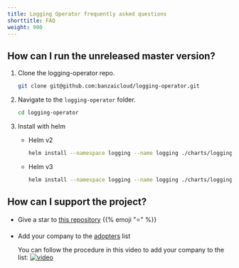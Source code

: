 ```yaml
---
title: Logging Operator frequently asked questions
shorttitle: FAQ
weight: 900
---
```




## How can I run the unreleased master version?

1. Clone the logging-operator repo.

    ```bash
    git clone git@github.com:banzaicloud/logging-operator.git
    ```

1. Navigate to the `logging-operator` folder.

    ```bash
    cd logging-operator
    ```

1. Install with helm

    - Helm v2

        ```bash
        helm install --namespace logging --name logging ./charts/logging-operator --set image.tag=master
        ```

    - Helm v3

        ```bash
        helm install --namespace logging --name logging ./charts/logging-operator --set createCustomResource=false --set image.tag=master
        ```

## How can I support the project?

- Give a star to [this repository](https://github.com/banzaicloud/logging-operator) {{% emoji ":star:" %}}
- Add your company to the [adopters](https://github.com/banzaicloud/logging-operator/blob/master/ADOPTERS.md) list

  You can follow the procedure in this video to add your company to the list:
  [![video](http://img.youtube.com/vi/2iaK8adpwfk/0.jpg)](http://www.youtube.com/watch?v=2iaK8adpwfk)
